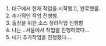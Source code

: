 1. 대구에서 현재 작업을 시작했고, 완료했음.
2. 추가적인 작업 진행함.
3. 출장을 위한 소스 정리작업 진행함
4. 나는 ..서울에서 작업을 진행하였다...
5. 내가 추가작업을 진행했다....
